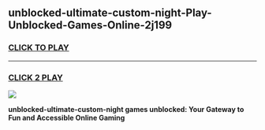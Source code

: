 
## unblocked-ultimate-custom-night-Play-Unblocked-Games-Online-2j199
<h3>
<a href="https://premium76.site?title=unblocked-ultimate-custom-night&ref=25A">CLICK TO PLAY</a></h3>
<hr>

<h3>
<a href="https://premium76.site?title=unblocked-ultimate-custom-night&ref=25A">CLICK 2 PLAY</a>
  
</h3>

<a href="https://premium76.site?title=unblocked-ultimate-custom-night&ref=25A"><img src="https://clearcache.store/games.png"></a>


**unblocked-ultimate-custom-night games unblocked: Your Gateway to Fun and Accessible Online Gaming**
